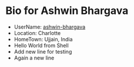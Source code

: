 # Bio for Ashwin Bhargava
* UserName: [ashwin-bhargava](https://github.com/ashwin-bhargava)
* Location: Charlotte
* HomeTown: Ujjain, India
* Hello World from Shell
* Add new line for testing
* Again a new line
